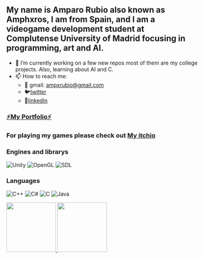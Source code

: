 ## My name is Amparo Rubio also known as Amphxros, I am from Spain, and I am a videogame development student at Complutense University of Madrid focusing in programming, art and AI.

- 🌱 I’m currently working on a few new repos most of them are my college projects. Also, learning about AI and C.
- 📫 How to reach me: 
     - 💌 gmail: ampxrubio@gmail.com
     - 🐦[twitter](https://twitter.com/AmphxrosDev)
     - 📮[linkedIn](https://es.linkedin.com/in/amparo-rubio-bellon)



### [⚡My Portfolio⚡](https://amphxros.github.io/Portfolio/)
### For playing my games please check out [My itchio](https://amphxros.itch.io/) 

### Engines and librarys
![Unity](https://img.shields.io/badge/-Unity-%23222222)
![OpenGL](https://img.shields.io/badge/-OpenGL-%23AABB44)
![SDL](https://img.shields.io/badge/-SDL-%23AA44AA)

### Languages

![C++](https://img.shields.io/badge/-C%2B%2B-%23FF44AA)
![C#](https://img.shields.io/badge/-C%23-green)
![C](https://img.shields.io/badge/-C-%23F4F4F4)
![Java](https://img.shields.io/badge/-Java-%23FF5555)

<a href="https://amphxros.github.io/Portfolio/"><img height="130px" src="https://github-readme-stats.vercel.app/api?username=amphxros&hide_title=true&hide_border=false&show_icons=true&include_all_commits=true&count_private=true&line_height=21&text_color=000&icon_color=000&bg_color=0,fa6161,ffc64d,fffc4d,52fa5a&theme=black" /><!-- wi*quL3fcV -->
<img height="130px" src="https://github-readme-stats.vercel.app/api/top-langs/?username=amphxros&hide=html&hide_title=true&hide_border=false&layout=compact&langs_count=6-Quotes&text_color=000&icon_color=000&bg_color=0,52fa5a,4dfcff,c64dff&theme=graywhite" /></a>
